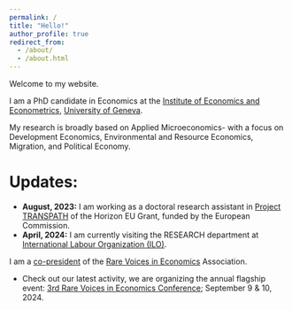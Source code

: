```yaml
---
permalink: /
title: "Hello!"
author_profile: true
redirect_from: 
  - /about/
  - /about.html
---
```


Welcome to my website.

I am a PhD candidate in Economics at the [Institute of Economics and Econometrics](https://www.unige.ch/gsem/en/research/institutes/iee/), [University of Geneva](https://www.unige.ch/).

My research is broadly based on Applied Microeconomics- with a focus on Development Economics, Environmental and Resource Economics, Migration, and Political Economy. 

Updates:
======
- **August, 2023:** I am working as a doctoral research assistant in [Project TRANSPATH](https://transpath.eu/partners) of the Horizon EU Grant, funded by the European Commission. 
- **April, 2024:** I am currently visiting the RESEARCH department at [International Labour Organization (ILO)](https://www.ilo.org/).


I am a [co-president](https://www.rarevoicesineconomics.com/team) of the [Rare Voices in Economics](https://www.rarevoicesineconomics.com/) Association.
- Check out our latest activity, we are organizing the annual flagship event: [3rd Rare Voices in Economics Conference](https://www.rarevoicesineconomics.com/conference-2024); September 9 & 10, 2024.
  
